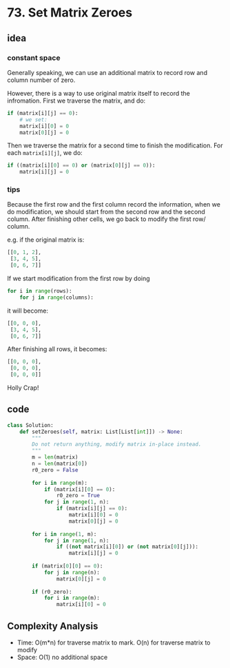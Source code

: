 # 73. Set Matrix Zeroes
## idea
### constant space
Generally speaking, we can use an additional matrix to record row and column number of zero.

However, there is a way to use original matrix itself to record the infromation. First we traverse the matrix, and do:

```python
if (matrix[i][j] == 0):
	# we set:
	matrix[i][0] = 0
	matrix[0][j] = 0
```

Then we traverse the matrix for a second time to finish the modification. For each `matrix[i][j]`, we do:

```python
if ((matrix[i][0] == 0) or (matrix[0][j] == 0)):
	matrix[i][j] = 0
```

### tips
Because the first row and the first column record the information, when we do modification, we should start from the second row and the second column. After finishing other cells, we go back to modify the first row/ column. 

e.g. if the original matrix is:

```python
[[0, 1, 2],
 [3, 4, 5],
 [0, 6, 7]]
```

If we start modification from the first row by doing

```python
for i in range(rows):
	for j in range(columns):
```

it will become:

```python
[[0, 0, 0],
 [3, 4, 5],
 [0, 6, 7]]
```

After finishing all rows, it becomes:

```python
[[0, 0, 0],
 [0, 0, 0],
 [0, 0, 0]]
```

Holly Crap!

## code
```python
class Solution:
    def setZeroes(self, matrix: List[List[int]]) -> None:
        """
        Do not return anything, modify matrix in-place instead.
        """
        m = len(matrix)
        n = len(matrix[0]) 
        r0_zero = False
        
        for i in range(m):
            if (matrix[i][0] == 0):
                r0_zero = True
            for j in range(1, n):
                if (matrix[i][j] == 0):
                    matrix[i][0] = 0
                    matrix[0][j] = 0
        
        for i in range(1, m):
            for j in range(1, n):
                if ((not matrix[i][0]) or (not matrix[0][j])):
                    matrix[i][j] = 0
        
        if (matrix[0][0] == 0):
            for j in range(n):
                matrix[0][j] = 0
                
        if (r0_zero):
            for i in range(m):
                matrix[i][0] = 0
```

## Complexity Analysis
- Time: O(m*n) for traverse matrix to mark. O(n) for traverse matrix to modify
- Space: O(1) no additional space